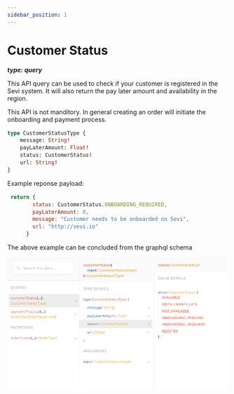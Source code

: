 ```yaml
---
sidebar_position: 1
---
```

# Customer Status

***type: query***

This API query can be used to check if your customer is registered in the Sevi system. It will also return the pay later amount and availability in the region.

This API is not manditory. In general creating an order will initiate the onboarding and payment process.


```graphql
type CustomerStatusType {
	message: String!
	payLaterAmount: Float!
	status: CustomerStatus!
	url: String!
}
```

Example reponse payload:

```js
 return {
        status: CustomerStatus.ONBOARDING_REQUIRED,
        payLaterAmount: 0,
        message: "Customer needs to be onboarded on Sevi",
        url: "http://sevi.io"
      } 
```

The above example can be concluded from the graphql schema

![1684154631421](../image/customerStatus/1684154631421.png)

